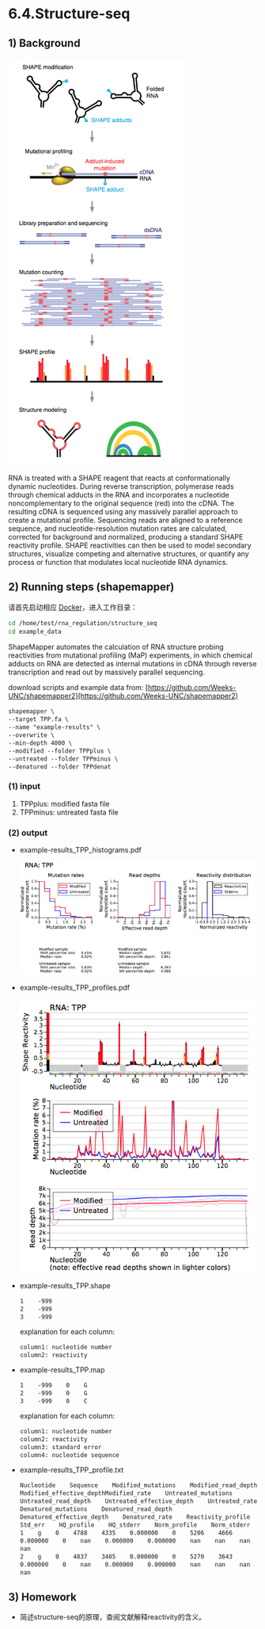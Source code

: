 # 6.4.Structure-seq

## 1\) Background

![](../../.gitbook/assets/shapemap.png)

RNA is treated with a SHAPE reagent that reacts at conformationally dynamic nucleotides. During reverse transcription, polymerase reads through chemical adducts in the RNA and incorporates a nucleotide noncomplementary to the original sequence \(red\) into the cDNA. The resulting cDNA is sequenced using any massively parallel approach to create a mutational profile. Sequencing reads are aligned to a reference sequence, and nucleotide-resolution mutation rates are calculated, corrected for background and normalized, producing a standard SHAPE reactivity profile. SHAPE reactivities can then be used to model secondary structures, visualize competing and alternative structures, or quantify any process or function that modulates local nucleotide RNA dynamics.

## 2\) Running steps \(shapemapper\)

请首先启动相应 [Docker](README.md#files)，进入工作目录：
```sh
cd /home/test/rna_regulation/structure_seq
cd example_data
```

ShapeMapper automates the calculation of RNA structure probing reactivities from mutational profiling \(MaP\) experiments, in which chemical adducts on RNA are detected as internal mutations in cDNA through reverse transcription and read out by massively parallel sequencing.

download scripts and example data from: [https://github.com/Weeks-UNC/shapemapper2](https://github.com/Weeks-UNC/shapemapper2)

```text
shapemapper \
--target TPP.fa \
--name "example-results" \
--overwrite \
--min-depth 4000 \
--modified --folder TPPplus \
--untreated --folder TPPminus \
--denatured --folder TPPdenat
```

### \(1\) input

1. TPPplus: modified fasta file
2. TPPminus: untreated fasta file

### \(2\) output

* example-results\_TPP\_histograms.pdf

   ![](../../.gitbook/assets/example-results_tpp_histograms.png)

* example-results\_TPP\_profiles.pdf

   ![](../../.gitbook/assets/example-results_tpp_profiles.png)

* example-results\_TPP.shape

   ```text
   1    -999
   2    -999
   3    -999
   ```

   explanation for each column:

   ```text
   column1: nucleotide number 
   column2: reactivity
   ```

* example-results\_TPP.map

   ```text
   1    -999    0    G
   2    -999    0    G
   3    -999    0    C
   ```

   explanation for each column:

   ```text
   column1: nucleotide number 
   column2: reactivity
   column3: standard error
   column4: nucleotide sequence
   ```

* example-results\_TPP\_profile.txt

   ```text
   Nucleotide    Sequence    Modified_mutations    Modified_read_depth    Modified_effective_depthModified_rate    Untreated_mutations    Untreated_read_depth    Untreated_effective_depth    Untreated_rate    Denatured_mutations    Denatured_read_depth    Denatured_effective_depth    Denatured_rate    Reactivity_profile    Std_err    HQ_profile    HQ_stderr    Norm_profile    Norm_stderr
   1    g    0    4788    4335    0.000000    0    5206    4666    0.000000    0    nan    0.000000    0.000000    nan    nan    nan    nan
   2    g    0    4837    3405    0.000000    0    5270    3643    0.000000    0    nan    0.000000    0.000000    nan    nan    nan    nan
   ```

## 3\) Homework

* 简述structure-seq的原理，查阅文献解释reactivity的含义。

